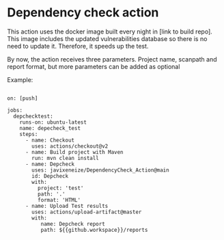 
# Dependency check action

This action uses the docker image built every night in [link to build repo]. This image includes the updated vulnerabilities database so there is no need to update it. Therefore, it speeds up the test.

By now, the action receives three parameters. Project name, scanpath and report format, but more parameters can be added as optional


Example:
```

on: [push]

jobs:
  depchecktest:
    runs-on: ubuntu-latest
    name: depecheck_test
    steps:
      - name: Checkout
        uses: actions/checkout@v2
      - name: Build project with Maven
        run: mvn clean install
      - name: Depcheck
        uses: javixeneize/DependencyCheck_Action@main
        id: Depcheck
        with:
          project: 'test'
          path: '.'
          format: 'HTML'    
      - name: Upload Test results
        uses: actions/upload-artifact@master
        with:
           name: Depcheck report
           path: ${{github.workspace}}/reports
```
